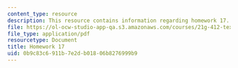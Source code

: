 ```yaml
---
content_type: resource
description: This resource contains information regarding homework 17.
file: https://ol-ocw-studio-app-qa.s3.amazonaws.com/courses/21g-412-texts-topics-and-times-in-german-literature-fall-2009/0b9c83c6911b7e2db01806b8276999b9_MIT21G_412F09_hw17.pdf
file_type: application/pdf
resourcetype: Document
title: Homework 17
uid: 0b9c83c6-911b-7e2d-b018-06b8276999b9
---
```

